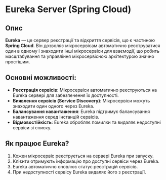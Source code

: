 # Eureka Server (Spring Cloud)

## Опис
**Eureka** — це сервер реєстрації та відкриття сервісів, що є частиною **Spring Cloud**. Він дозволяє мікросервісам автоматично реєструватися один в одному і знаходити інші мікросервіси для взаємодії, що робить масштабування та управління мікросервісною архітектурою значно простішим.

## Основні можливості:
- **Реєстрація сервісів**: Мікросервіси автоматично реєструються на Eureka сервері для забезпечення їх доступності.
- **Виявлення сервісів (Service Discovery)**: Мікросервіси можуть знаходити один одного через Eureka.
- **Балансування навантаження**: Eureka підтримує балансування навантаження серед інстанцій сервісів.
- **Відмовостійкість**: Eureka обробляє помилки та видаляє недоступні сервіси зі списку.

## Як працює Eureka?
1. Кожен мікросервіс реєструється на сервері Eureka при запуску.
2. Клієнти отримують інформацію про доступні сервіси через Eureka.
3. Eureka автоматично оновлює статус реєстрацій сервісів.
4. При недоступності сервісу Eureka видаляє його з реєстрації.
